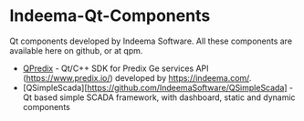 # Indeema-Qt-Components
Qt components developed by Indeema Software. All these components are available here on github, or at qpm.

- [QPredix](https://github.com/IndeemaSoftware/QPredix) - Qt/C++ SDK for Predix Ge services API (https://www.predix.io/) developed by https://indeema.com/. 
- [QSimpleScada][https://github.com/IndeemaSoftware/QSimpleScada] - Qt based simple SCADA framework, with dashboard, static and dynamic components
